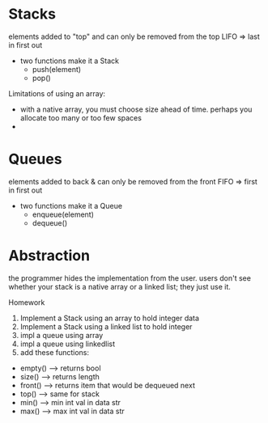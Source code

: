# Stacks

elements added to "top" and can only be removed from the top
LIFO => last in first out

- two functions make it a Stack
  - push(element)
  - pop()

Limitations of using an array:
- with a native array, you must choose size ahead of time. perhaps you allocate too many or too few spaces
-

# Queues

elements added to back & can only be removed from the front
FIFO => first in first out

- two functions make it a Queue
  - enqueue(element)
  - dequeue()


# Abstraction
the programmer hides the implementation from the user. users don't see whether your stack is a native array or a linked list; they just use it.

Homework
1. Implement a Stack using an array to hold integer data
2. Implement a Stack using a linked list to hold integer
3. impl a queue using array
4. impl a queue using linkedlist
5. add these functions:
  - empty() --> returns bool
  - size() --> returns length
  - front() --> returns item that would be dequeued next
  - top() --> same for stack
  - min() --> min int val in data str
  - max() --> max int val in data str
